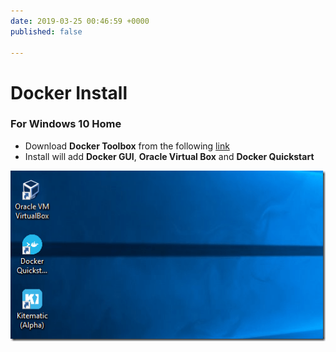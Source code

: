 ```yaml
---
date: 2019-03-25 00:46:59 +0000
published: false

---
```

# Docker Install

### For Windows 10 Home

* Download **Docker Toolbox** from the following [link ](https://download.docker.com/win/stable/DockerToolbox.exe "Docker Toolbox for Windows")
* Install will add **Docker GUI**, **Oracle Virtual Box** and **Docker Quickstart**

![](/uploads/docker_toolbox_install.png)